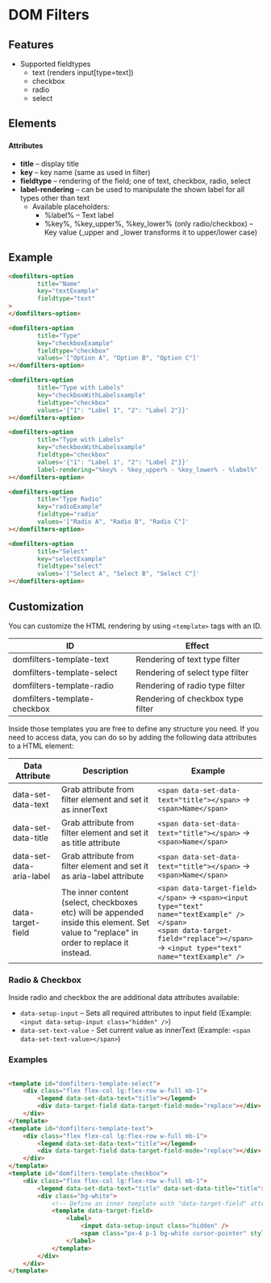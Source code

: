 # DOM Filters

## Features

* Supported fieldtypes
  * text (renders input[type=text])
  * checkbox
  * radio
  * select


## Elements

### <domfilters-option>

#### Attributes

* **title** – display title
* **key** – key name (same as used in filter)
* **fieldtype** – rendering of the field; one of text, checkbox, radio, select
* **label-rendering** – can be used to manipulate the shown label for all types other than text
  * Available placeholders:
    * %label% – Text label
    * %key%, %key_upper%, %key_lower% (only radio/checkbox) – Key value (_upper and _lower transforms it to upper/lower case)

## Example

```html
<domfilters-option
        title="Name" 
        key="textExample" 
        fieldtype="text"
>
</domfilters-option>

<domfilters-option
        title="Type"
        key="checkboxExample"
        fieldtype="checkbox"
        values='["Option A", "Option B", "Option C"]'
></domfilters-option>

<domfilters-option
        title="Type with Labels"
        key="checkboxWithLabelsxample"
        fieldtype="checkbox"
        values='{"1": "Label 1", "2": "Label 2"}}'
></domfilters-option>

<domfilters-option
        title="Type with Labels"
        key="checkboxWithLabelsxample"
        fieldtype="checkbox"
        values='{"1": "Label 1", "2": "Label 2"}}'
        label-rendering="%key% - %key_upper% - %key_lower% - %label%"
></domfilters-option>

<domfilters-option
        title="Type Radio"
        key="radioExample"
        fieldtype="radio"
        values='["Radio A", "Radio B", "Radio C"]'
></domfilters-option>

<domfilters-option
        title="Select"
        key="selectExample"
        fieldtype="select"
        values='["Select A", "Select B", "Select C"]'
></domfilters-option>
```

## Customization

You can customize the HTML rendering by using `<template>` tags with an ID.

| ID                           | Effect                            |
|------------------------------|-----------------------------------|
| domfilters-template-text     | Rendering of text type filter     |
| domfilters-template-select   | Rendering of select type filter   |
| domfilters-template-radio    | Rendering of radio type filter    |
| domfilters-template-checkbox | Rendering of checkbox type filter |

Inside those templates you are free to define any structure you need.
If you need to access data, you can do so by adding the following data attributes to a HTML element:

| Data Attribute           | Description                                                                                                                             | Example                                                                                                                                                                                              |
|--------------------------|-----------------------------------------------------------------------------------------------------------------------------------------|------------------------------------------------------------------------------------------------------------------------------------------------------------------------------------------------------|
| data-set-data-text       | Grab attribute from filter element and set it as innerText                                                                              | `<span data-set-data-text="title"></span>` -> `<span>Name</span>`                                                                                                                                    |
| data-set-data-title      | Grab attribute from filter element and set it as title attribute                                                                        | `<span data-set-data-text="title"></span>` -> `<span>Name</span>`                                                                                                                                    |
| data-set-data-aria-label | Grab attribute from filter element and set it as aria-label attribute                                                                   | `<span data-set-data-text="title"></span>` -> `<span>Name</span>`                                                                                                                                    |
| data-target-field        | The inner content (select, checkboxes etc) will be appended inside this element. Set value to "replace" in order to replace it instead. | `<span data-target-field></span>` -> `<span><input type="text" name="textExample" /></span>`<br/>`<span data-target-field="replace"></span>` -> `<input type="text" name="textExample" />`           |

### Radio & Checkbox

Inside radio and checkbox the are additional data attributes available:

* `data-setup-input` – Sets all required attributes to input field (Example: `<input data-setup-input class="hidden" />`)
* `data-set-text-value` - Set current value as innerText (Example: `<span data-set-text-value></span>`)

### Examples

```html

<template id="domfilters-template-select">
    <div class="flex flex-col lg:flex-row w-full mb-1">
        <legend data-set-data-text="title"></legend>
        <div data-target-field data-target-field-mode="replace"></div>
    </div>
</template>
<template id="domfilters-template-text">
    <div class="flex flex-col lg:flex-row w-full mb-1">
        <legend data-set-data-text="title"></legend>
        <div data-target-field data-target-field-mode="replace"></div>
    </div>
</template>
<template id="domfilters-template-checkbox">
    <div class="flex flex-col lg:flex-row w-full mb-1">
        <legend data-set-data-text="title" data-set-data-title="title"></legend>
        <div class="bg-white">
            <!-- Define an inner template with "data-target-field" attribute inside to style checkbox/radio items -->
            <template data-target-field>
                <label>
                    <input data-setup-input class="hidden" />
                    <span class="px-4 p-1 bg-white cursor-pointer" style="border: 1px solid black;" data-set-text-value></span>
                </label>
            </template>
        </div>
    </div>
</template>

```